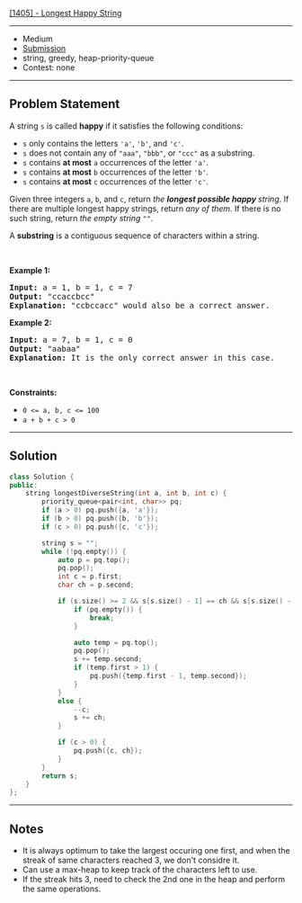 [[1405] - Longest Happy String](https://leetcode.com/problems/longest-happy-string)

---

- Medium
- [Submission](https://leetcode.com/problems/longest-happy-string/submissions/1424514948/)
- string, greedy, heap-priority-queue
- Contest: none

---

## Problem Statement

<p>A string <code>s</code> is called <strong>happy</strong> if it satisfies the following conditions:</p>

<ul>
	<li><code>s</code> only contains the letters <code>&#39;a&#39;</code>, <code>&#39;b&#39;</code>, and <code>&#39;c&#39;</code>.</li>
	<li><code>s</code> does not contain any of <code>&quot;aaa&quot;</code>, <code>&quot;bbb&quot;</code>, or <code>&quot;ccc&quot;</code> as a substring.</li>
	<li><code>s</code> contains <strong>at most</strong> <code>a</code> occurrences of the letter <code>&#39;a&#39;</code>.</li>
	<li><code>s</code> contains <strong>at most</strong> <code>b</code> occurrences of the letter <code>&#39;b&#39;</code>.</li>
	<li><code>s</code> contains <strong>at most</strong> <code>c</code> occurrences of the letter <code>&#39;c&#39;</code>.</li>
</ul>

<p>Given three integers <code>a</code>, <code>b</code>, and <code>c</code>, return <em>the <strong>longest possible happy </strong>string</em>. If there are multiple longest happy strings, return <em>any of them</em>. If there is no such string, return <em>the empty string </em><code>&quot;&quot;</code>.</p>

<p>A <strong>substring</strong> is a contiguous sequence of characters within a string.</p>

<p>&nbsp;</p>
<p><strong class="example">Example 1:</strong></p>

<pre>
<strong>Input:</strong> a = 1, b = 1, c = 7
<strong>Output:</strong> &quot;ccaccbcc&quot;
<strong>Explanation:</strong> &quot;ccbccacc&quot; would also be a correct answer.
</pre>

<p><strong class="example">Example 2:</strong></p>

<pre>
<strong>Input:</strong> a = 7, b = 1, c = 0
<strong>Output:</strong> &quot;aabaa&quot;
<strong>Explanation:</strong> It is the only correct answer in this case.
</pre>

<p>&nbsp;</p>
<p><strong>Constraints:</strong></p>

<ul>
	<li><code>0 &lt;= a, b, c &lt;= 100</code></li>
	<li><code>a + b + c &gt; 0</code></li>
</ul>


---

## Solution

```cpp
class Solution {
public:
    string longestDiverseString(int a, int b, int c) {
        priority_queue<pair<int, char>> pq;
        if (a > 0) pq.push({a, 'a'});
        if (b > 0) pq.push({b, 'b'});
        if (c > 0) pq.push({c, 'c'});

        string s = "";
        while (!pq.empty()) {
            auto p = pq.top();
            pq.pop();
            int c = p.first;
            char ch = p.second;

            if (s.size() >= 2 && s[s.size() - 1] == ch && s[s.size() - 2] == ch) {
                if (pq.empty()) {
                    break;
                }

                auto temp = pq.top();
                pq.pop();
                s += temp.second;
                if (temp.first > 1) {
                    pq.push({temp.first - 1, temp.second});
                }
            }
            else {
                --c;
                s += ch;
            }

            if (c > 0) {
                pq.push({c, ch});
            }
        }
        return s;
    }
};
```

---

## Notes

- It is always optimum to take the largest occuring one first, and when the streak of same characters reached 3, we don't considre it.
- Can use a max-heap to keep track of the characters left to use.
- If the streak hits 3, need to check the 2nd one in the heap and perform the same operations.
